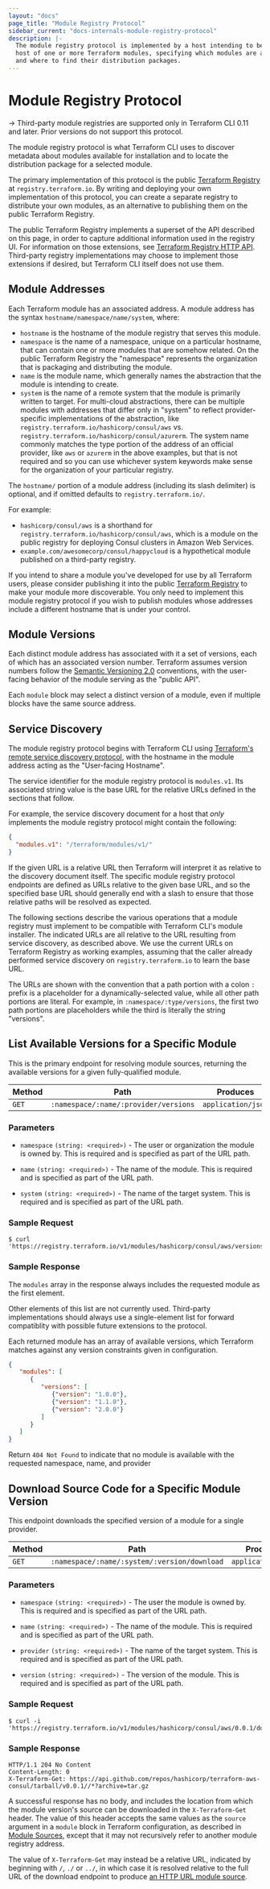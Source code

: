 ```yaml
---
layout: "docs"
page_title: "Module Registry Protocol"
sidebar_current: "docs-internals-module-registry-protocol"
description: |-
  The module registry protocol is implemented by a host intending to be the
  host of one or more Terraform modules, specifying which modules are available
  and where to find their distribution packages.
---
```


# Module Registry Protocol

-> Third-party module registries are supported only in Terraform CLI 0.11 and later. Prior versions do not support this protocol.

The module registry protocol is what Terraform CLI uses to discover metadata
about modules available for installation and to locate the distribution
package for a selected module.

The primary implementation of this protocol is the public
[Terraform Registry](https://registry.terraform.io/) at `registry.terraform.io`.
By writing and deploying your own implementation of this protocol, you can
create a separate registry to distribute your own modules, as an alternative to
publishing them on the public Terraform Registry.

The public Terraform Registry implements a superset of the API described on
this page, in order to capture additional information used in the registry UI.
For information on those extensions, see
[Terraform Registry HTTP API](/docs/registry/api.html). Third-party registry
implementations may choose to implement those extensions if desired, but
Terraform CLI itself does not use them.

## Module Addresses

Each Terraform module has an associated address. A module address has the
syntax `hostname/namespace/name/system`, where:

* `hostname` is the hostname of the module registry that serves this module.
* `namespace` is the name of a namespace, unique on a particular hostname, that
  can contain one or more modules that are somehow related. On the public
  Terraform Registry the "namespace" represents the organization that is
  packaging and distributing the module.
* `name` is the module name, which generally names the abstraction that the
  module is intending to create.
* `system` is the name of a remote system that the module is primarily written
  to target. For multi-cloud abstractions, there can be multiple modules with
  addresses that differ only in "system" to reflect provider-specific
  implementations of the abstraction, like
  `registry.terraform.io/hashicorp/consul/aws` vs.
  `registry.terraform.io/hashicorp/consul/azurerm`. The system name commonly
  matches the type portion of the address of an official provider, like `aws`
  or `azurerm` in the above examples, but that is not required and so you can
  use whichever system keywords make sense for the organization of your
  particular registry.

The `hostname/` portion of a module address (including its slash delimiter)
is optional, and if omitted defaults to `registry.terraform.io/`.

For example:

* `hashicorp/consul/aws` is a shorthand for
  `registry.terraform.io/hashicorp/consul/aws`, which is a module on the
  public registry for deploying Consul clusters in Amazon Web Services.
* `example.com/awesomecorp/consul/happycloud` is a hypothetical module published
  on a third-party registry.

If you intend to share a module you've developed for use by all Terraform
users, please consider publishing it into the public
[Terraform Registry](https://registry.terraform.io/) to make your module more
discoverable. You only need to implement this module registry protocol if you
wish to publish modules whose addresses include a different hostname that is
under your control.

## Module Versions

Each distinct module address has associated with it a set of versions, each
of which has an associated version number. Terraform assumes version numbers
follow the [Semantic Versioning 2.0](https://semver.org/) conventions, with
the user-facing behavior of the module serving as the "public API".

Each `module` block may select a distinct version of a module, even if multiple
blocks have the same source address.

## Service Discovery

The module registry protocol begins with Terraform CLI using
[Terraform's remote service discovery protocol](./remote-service-discovery.html),
with the hostname in the module address acting as the "User-facing Hostname".

The service identifier for the module registry protocol is `modules.v1`.
Its associated string value is the base URL for the relative URLs defined in
the sections that follow.

For example, the service discovery document for a host that _only_ implements
the module registry protocol might contain the following:

```json
{
  "modules.v1": "/terraform/modules/v1/"
}
```

If the given URL is a relative URL then Terraform will interpret it as relative
to the discovery document itself. The specific module registry protocol
endpoints are defined as URLs relative to the given base URL, and so the
specified base URL should generally end with a slash to ensure that those
relative paths will be resolved as expected.

The following sections describe the various operations that a module
registry must implement to be compatible with Terraform CLI's module
installer. The indicated URLs are all relative to the URL resulting from
service discovery, as described above. We use the current URLs on
Terraform Registry as working examples, assuming that the caller already
performed service discovery on `registry.terraform.io` to learn the base URL.

The URLs are shown with the convention that a path portion with a colon `:`
prefix is a placeholder for a dynamically-selected value, while all other
path portions are literal. For example, in `:namespace/:type/versions`,
the first two path portions are placeholders while the third is literally
the string "versions".

## List Available Versions for a Specific Module

This is the primary endpoint for resolving module sources, returning the
available versions for a given fully-qualified module.

| Method | Path                                  | Produces                   |
| ------ | ------------------------------------- | -------------------------- |
| `GET`  | `:namespace/:name/:provider/versions`   | `application/json`         |

### Parameters

- `namespace` `(string: <required>)` - The user or organization the module is
  owned by. This is required and is specified as part of the URL path.

- `name` `(string: <required>)` - The name of the module.
  This is required and is specified as part of the URL path.

- `system` `(string: <required>)` - The name of the target system.
  This is required and is specified as part of the URL path.

### Sample Request

```text
$ curl 'https://registry.terraform.io/v1/modules/hashicorp/consul/aws/versions'
```

### Sample Response

The `modules` array in the response always includes the requested module as the
first element.

Other elements of this list are not currently used. Third-party implementations
should always use a single-element list for forward compatiblity with possible
future extensions to the protocol.

Each returned module has an array of available versions, which Terraform
matches against any version constraints given in configuration.

```json
{
   "modules": [
      {
         "versions": [
            {"version": "1.0.0"},
            {"version": "1.1.0"},
            {"version": "2.0.0"}
         ]
      }
   ]
}
```

Return `404 Not Found` to indicate that no module is available with the
requested namespace, name, and provider

## Download Source Code for a Specific Module Version

This endpoint downloads the specified version of a module for a single provider.

| Method | Path                                                   | Produces                   |
| ------ | ------------------------------------------------------ | -------------------------- |
| `GET`  | `:namespace/:name/:system/:version/download`           | `application/json`         |

### Parameters

- `namespace` `(string: <required>)` - The user the module is owned by.
  This is required and is specified as part of the URL path.

- `name` `(string: <required>)` - The name of the module.
  This is required and is specified as part of the URL path.

- `provider` `(string: <required>)` - The name of the target system.
  This is required and is specified as part of the URL path.

- `version` `(string: <required>)` - The version of the module.
  This is required and is specified as part of the URL path.

### Sample Request

```text
$ curl -i 'https://registry.terraform.io/v1/modules/hashicorp/consul/aws/0.0.1/download'
```

### Sample Response

```text
HTTP/1.1 204 No Content
Content-Length: 0
X-Terraform-Get: https://api.github.com/repos/hashicorp/terraform-aws-consul/tarball/v0.0.1//*?archive=tar.gz
```

A successful response has no body, and includes the location from which the
module version's source can be downloaded in the `X-Terraform-Get` header.
The value of this header accepts the same values as the `source` argument
in a `module` block in Terraform configuration, as described in
[Module Sources](https://www.terraform.io/docs/language/modules/sources.html),
except that it may not recursively refer to another module registry address.

The value of `X-Terraform-Get` may instead be a relative URL, indicated by
beginning with `/`, `./` or `../`, in which case it is resolved relative to
the full URL of the download endpoint to produce
[an HTTP URL module source](/docs/language/modules/sources.html#http-urls).
